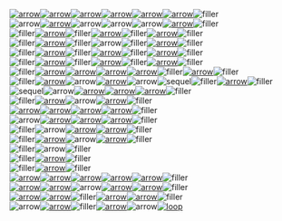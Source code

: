 [![arrow](flowdev/flow-bigTestFlow-0-0-arrow.svg)](https://google.com?q=Data)[![arrow](flowdev/flow-bigTestFlow-0-1-Xa.svg)](https://google.com?q=MiSo)[![arrow](flowdev/flow-bigTestFlow-0-2-arrow.svg)](https://google.com?q=Data)[![arrow](flowdev/flow-bigTestFlow-0-3-To.svg)](https://google.com?q=To)[![arrow](flowdev/flow-bigTestFlow-0-4-arrow.svg)](https://google.com?q=BigDataType)[![arrow](flowdev/flow-bigTestFlow-0-5-bigMerge.svg)](https://google.com?q=bigMerge)![filler](flowdev/flow-bigTestFlow-0-6-filler.svg)\
![arrow](flowdev/flow-bigTestFlow-1-0-arrow.svg)[![arrow](flowdev/flow-bigTestFlow-1-1-Xa.svg)](https://google.com?q=MiSo)![arrow](flowdev/flow-bigTestFlow-1-2-arrow.svg)![arrow](flowdev/flow-bigTestFlow-1-3-To.svg)![arrow](flowdev/flow-bigTestFlow-1-4-arrow.svg)[![arrow](flowdev/flow-bigTestFlow-1-5-bigMerge.svg)](https://google.com?q=bigMerge)![filler](flowdev/flow-bigTestFlow-1-6-filler.svg)\
![filler](flowdev/flow-bigTestFlow-2-0-filler.svg)[![arrow](flowdev/flow-bigTestFlow-2-1-Xa.svg)](https://google.com?q=MiSo)![filler](flowdev/flow-bigTestFlow-2-2-filler.svg)[![arrow](flowdev/flow-bigTestFlow-2-3-To.svg)](https://google.com?q=TextSemantics)![filler](flowdev/flow-bigTestFlow-2-4-filler.svg)[![arrow](flowdev/flow-bigTestFlow-2-5-bigMerge.svg)](https://google.com?q=bigMerge)![filler](flowdev/flow-bigTestFlow-2-6-filler.svg)\
![filler](flowdev/flow-bigTestFlow-3-0-filler.svg)[![arrow](flowdev/flow-bigTestFlow-3-1-Xa.svg)](https://google.com?q=MiSo)![filler](flowdev/flow-bigTestFlow-3-2-filler.svg)![arrow](flowdev/flow-bigTestFlow-3-3-To.svg)![filler](flowdev/flow-bigTestFlow-3-4-filler.svg)[![arrow](flowdev/flow-bigTestFlow-3-5-bigMerge.svg)](https://google.com?q=bigMerge)![filler](flowdev/flow-bigTestFlow-3-6-filler.svg)\
![filler](flowdev/flow-bigTestFlow-4-0-filler.svg)[![arrow](flowdev/flow-bigTestFlow-4-1-Xa.svg)](https://google.com?q=MiSo)![filler](flowdev/flow-bigTestFlow-4-2-filler.svg)[![arrow](flowdev/flow-bigTestFlow-4-3-To.svg)](https://google.com?q=LiteralParser)![filler](flowdev/flow-bigTestFlow-4-4-filler.svg)[![arrow](flowdev/flow-bigTestFlow-4-5-bigMerge.svg)](https://google.com?q=bigMerge)![filler](flowdev/flow-bigTestFlow-4-6-filler.svg)\
![filler](flowdev/flow-bigTestFlow-5-0-filler.svg)[![arrow](flowdev/flow-bigTestFlow-5-1-Xa.svg)](https://google.com?q=MiSo)![filler](flowdev/flow-bigTestFlow-5-2-filler.svg)[![arrow](flowdev/flow-bigTestFlow-5-3-To.svg)](https://google.com?q=NaturalParser)![filler](flowdev/flow-bigTestFlow-5-4-filler.svg)[![arrow](flowdev/flow-bigTestFlow-5-5-bigMerge.svg)](https://google.com?q=bigMerge)![filler](flowdev/flow-bigTestFlow-5-6-filler.svg)\
![filler](flowdev/flow-bigTestFlow-6-0-filler.svg)[![arrow](flowdev/flow-bigTestFlow-6-1-Xa.svg)](https://google.com?q=MiSo)[![arrow](flowdev/flow-bigTestFlow-6-2-arrow.svg)](https://google.com?q=Data)[![arrow](flowdev/flow-bigTestFlow-6-3-Mla.svg)](https://google.com?q=Blue)[![arrow](flowdev/flow-bigTestFlow-6-4-arrow.svg)](https://google.com?q=Data2)![filler](flowdev/flow-bigTestFlow-6-5-filler.svg)[![arrow](flowdev/flow-bigTestFlow-6-6-bigMerge.svg)](https://google.com?q=bigMerge)![filler](flowdev/flow-bigTestFlow-6-7-filler.svg)\
![filler](flowdev/flow-bigTestFlow-7-0-filler.svg)[![arrow](flowdev/flow-bigTestFlow-7-1-Xa.svg)](https://google.com?q=MiSo)![arrow](flowdev/flow-bigTestFlow-7-2-arrow.svg)[![arrow](flowdev/flow-bigTestFlow-7-3-Mla.svg)](https://google.com?q=Blue)![arrow](flowdev/flow-bigTestFlow-7-4-arrow.svg)![sequel](flowdev/flow-bigTestFlow-7-5-sequel.svg)![filler](flowdev/flow-bigTestFlow-7-6-filler.svg)[![arrow](flowdev/flow-bigTestFlow-7-7-bigMerge.svg)](https://google.com?q=bigMerge)![filler](flowdev/flow-bigTestFlow-7-8-filler.svg)\
![sequel](flowdev/flow-bigTestFlow-8-0-sequel.svg)![arrow](flowdev/flow-bigTestFlow-8-1-arrow.svg)[![arrow](flowdev/flow-bigTestFlow-8-2-bla2.svg)](https://google.com?q=Blue)[![arrow](flowdev/flow-bigTestFlow-8-3-arrow.svg)](https://google.com?q=Data)[![arrow](flowdev/flow-bigTestFlow-8-4-bigMerge.svg)](https://google.com?q=bigMerge)![filler](flowdev/flow-bigTestFlow-8-5-filler.svg)\
![filler](flowdev/flow-bigTestFlow-9-0-filler.svg)[![arrow](flowdev/flow-bigTestFlow-9-1-bla2.svg)](https://google.com?q=Blue)![arrow](flowdev/flow-bigTestFlow-9-2-arrow.svg)[![arrow](flowdev/flow-bigTestFlow-9-3-bigMerge.svg)](https://google.com?q=bigMerge)![filler](flowdev/flow-bigTestFlow-9-4-filler.svg)\
[![arrow](flowdev/flow-bigTestFlow-10-0-arrow.svg)](https://google.com?q=Data3)[![arrow](flowdev/flow-bigTestFlow-10-1-megaParser.svg)](https://google.com?q=MegaParser)[![arrow](flowdev/flow-bigTestFlow-10-2-arrow.svg)](https://google.com?q=Data)[![arrow](flowdev/flow-bigTestFlow-10-3-bigMerge.svg)](https://google.com?q=bigMerge)![filler](flowdev/flow-bigTestFlow-10-4-filler.svg)\
![arrow](flowdev/flow-bigTestFlow-11-0-arrow.svg)[![arrow](flowdev/flow-bigTestFlow-11-1-megaParser.svg)](https://google.com?q=MegaParser)[![arrow](flowdev/flow-bigTestFlow-11-2-arrow.svg)](https://google.com?q=data2)[![arrow](flowdev/flow-bigTestFlow-11-3-bigMerge.svg)](https://google.com?q=bigMerge)![filler](flowdev/flow-bigTestFlow-11-4-filler.svg)\
![filler](flowdev/flow-bigTestFlow-12-0-filler.svg)![arrow](flowdev/flow-bigTestFlow-12-1-megaParser.svg)[![arrow](flowdev/flow-bigTestFlow-12-2-arrow.svg)](https://google.com?q=Data3)[![arrow](flowdev/flow-bigTestFlow-12-3-bigMerge.svg)](https://google.com?q=bigMerge)![filler](flowdev/flow-bigTestFlow-12-4-filler.svg)\
![filler](flowdev/flow-bigTestFlow-13-0-filler.svg)[![arrow](flowdev/flow-bigTestFlow-13-1-megaParser.svg)](https://google.com?q=TextSemantics)![arrow](flowdev/flow-bigTestFlow-13-2-arrow.svg)[![arrow](flowdev/flow-bigTestFlow-13-3-bigMerge.svg)](https://google.com?q=bigMerge)![filler](flowdev/flow-bigTestFlow-13-4-filler.svg)\
![filler](flowdev/flow-bigTestFlow-14-0-filler.svg)![arrow](flowdev/flow-bigTestFlow-14-1-megaParser.svg)![filler](flowdev/flow-bigTestFlow-14-2-filler.svg)\
![filler](flowdev/flow-bigTestFlow-15-0-filler.svg)[![arrow](flowdev/flow-bigTestFlow-15-1-megaParser.svg)](https://google.com?q=LiteralParser)![filler](flowdev/flow-bigTestFlow-15-2-filler.svg)\
![filler](flowdev/flow-bigTestFlow-16-0-filler.svg)[![arrow](flowdev/flow-bigTestFlow-16-1-megaParser.svg)](https://google.com?q=NaturalParser)![filler](flowdev/flow-bigTestFlow-16-2-filler.svg)\
[![arrow](flowdev/flow-bigTestFlow-17-0-arrow.svg)](https://google.com?q=Data)[![arrow](flowdev/flow-bigTestFlow-17-1-recursive.svg)](https://google.com?q=recursive)[![arrow](flowdev/flow-bigTestFlow-17-2-arrow.svg)](https://google.com?q=Data)[![arrow](flowdev/flow-bigTestFlow-17-3-secondOp.svg)](https://google.com?q=secondOp)[![arrow](flowdev/flow-bigTestFlow-17-4-arrow.svg)](https://google.com?q=Data)![filler](flowdev/flow-bigTestFlow-17-5-filler.svg)\
[![arrow](flowdev/flow-bigTestFlow-18-0-arrow.svg)](https://google.com?q=data2)[![arrow](flowdev/flow-bigTestFlow-18-1-recursive.svg)](https://google.com?q=recursive)![arrow](flowdev/flow-bigTestFlow-18-2-arrow.svg)[![arrow](flowdev/flow-bigTestFlow-18-3-secondOp.svg)](https://google.com?q=secondOp)[![arrow](flowdev/flow-bigTestFlow-18-4-arrow.svg)](https://google.com?q=data2)![filler](flowdev/flow-bigTestFlow-18-5-filler.svg)\
[![arrow](flowdev/flow-bigTestFlow-19-0-arrow.svg)](https://google.com?q=Data3)[![arrow](flowdev/flow-bigTestFlow-19-1-recursive.svg)](https://google.com?q=recursive)![filler](flowdev/flow-bigTestFlow-19-2-filler.svg)[![arrow](flowdev/flow-bigTestFlow-19-3-secondOp.svg)](https://google.com?q=secondOp)[![arrow](flowdev/flow-bigTestFlow-19-4-arrow.svg)](https://google.com?q=Data3)![filler](flowdev/flow-bigTestFlow-19-5-filler.svg)\
![arrow](flowdev/flow-bigTestFlow-20-0-arrow.svg)[![arrow](flowdev/flow-bigTestFlow-20-1-recursive.svg)](https://google.com?q=recursive)![filler](flowdev/flow-bigTestFlow-20-2-filler.svg)[![arrow](flowdev/flow-bigTestFlow-20-3-secondOp.svg)](https://google.com?q=secondOp)![arrow](flowdev/flow-bigTestFlow-20-4-arrow.svg)[![loop](flowdev/flow-bigTestFlow-20-5-loop.svg)](https://google.com?q=recursive:in3)


